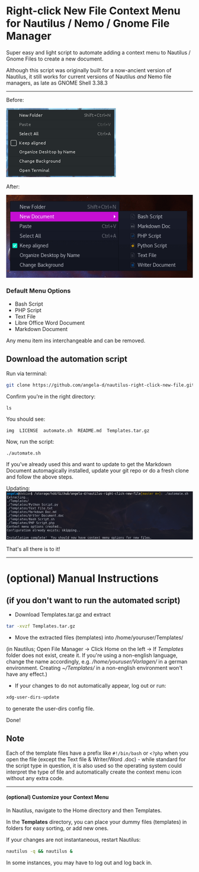 # Right-click New File Context Menu for Nautilus / Nemo / Gnome File Manager
Super easy and light script to automate adding a context menu to Nautilus / Gnome Files to create a new document.

Although this script was originally built for a now-ancient version of Nautilus, it still works for current versions of Nautilus *and* Nemo file managers, as late as GNOME Shell 3.38.3

***

Before:

![nautilus right click context menu - before](./img/nautilus-right-click-before.png)

After:

![nautilus new file context menu - after](./img/nautilus-right-click-new-file.png)

### Default Menu Options
- Bash Script
- PHP Script
- Text File
- Libre Office Word Document
- Markdown Document

Any menu item ins interchangeable and can be removed.

## Download the automation script
Run via terminal:
```bash
git clone https://github.com/angela-d/nautilus-right-click-new-file.git && cd nautilus-right-click-new-file
```
Confirm you're in the right directory:
```bashrc
ls
```
You should see:
```html
img  LICENSE  automate.sh  README.md  Templates.tar.gz
```

Now, run the script:
```bashrc
./automate.sh
```

If you've already used this and want to update to get the Markdown Document automagically installed, update your git repo or do a fresh clone and follow the above steps.

Updating:
![Updating](img/updating.png)

That's all there is to it!

***

# (optional) Manual Instructions
## (if you don't want to run the automated script)
* Download Templates.tar.gz and extract
```bash
tar -xvzf Templates.tar.gz
```
* Move the extracted files (templates) into /home/youruser/Templates/

(in Nautilus; Open File Manager -> Click Home on the left -> If *Templates* folder does not exist, create it. If you're using a non-english language, change the name accordingly, e.g. */home/youruser/Vorlagen/* in a german environment. Creating *~/Templates/* in a non-english environment won't have any effect.)

* If your changes to do not automatically appear, log out or run:
```bash
xdg-user-dirs-update
```
to generate the user-dirs config file.

Done!

## Note
Each of the template files have a prefix like `#!/bin/bash` or `<?php` when you open the file (except the Text file & Writer/Word .doc) - while standard for the script type in question, it is also used so the operating system could interpret the type of file and automatically create the context menu icon without any extra code.

***

#### (optional) Customize your Context Menu ####
In Nautilus, navigate to the Home directory and then Templates.

In the **Templates** directory, you can place your dummy files (templates) in folders for easy sorting, or add new ones.

If your changes are not instantaneous, restart Nautilus:
```bash
nautilus -q && nautilus &
```
In some instances, you may have to log out and log back in.
